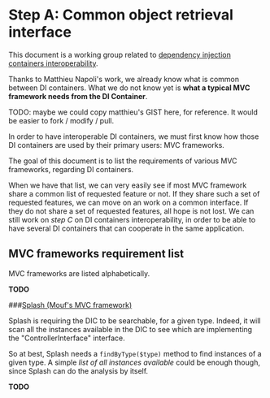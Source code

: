 **Step A**: Common object retrieval interface
=============================================

This document is a working group related to [dependency injection containers interoperability](dependency-injection-meta.md).

Thanks to Matthieu Napoli's work, we already know what is common between DI containers. What we do not know yet is **what
a typical MVC framework needs from the DI Container**.

TODO: maybe we could copy matthieu's GIST here, for reference. It would be easier to fork / modify / pull.

In order to have interoperable DI containers, we must first know how those DI containers are used
by their primary users: MVC frameworks.

The goal of this document is to list the requirements of various MVC frameworks, regarding DI containers.

When we have that list, we can very easily see if most MVC framework share a common list of requested feature or not.
If they share such a set of requested features, we can move on an work on a common interface.
If they do not share a set of requested features, all hope is not lost. We can still work on *step C* on DI containers interoperability,
in order to be able to have several DI containers that can cooperate in the same application. 

MVC frameworks requirement list
-------------------------------

MVC frameworks are listed alphabetically.

**TODO**

###[Splash (Mouf's MVC framework)](http://mouf-php.com/packages/mouf/mvc.splash/index.md)

Splash is requiring the DIC to be searchable, for a given type.
Indeed, it will scan all the instances available in the DIC to see which are implementing the "ControllerInterface" interface.

So at best, Splash needs a `findByType($type)` method to find instances of a given type.
A simple *list of all instances available* could be enough though, since Splash can do the analysis by itself.

**TODO**

